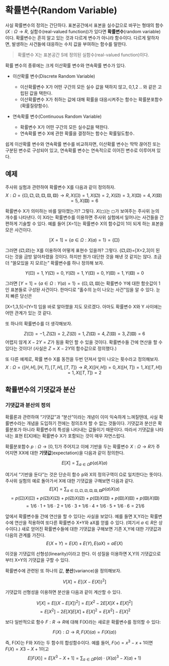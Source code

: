 # 확률변수(Random Variable)

사실 확률변수의 정의는 간단하다. 표본공간에서 표본을 실수값으로 바꾸는 형태의 함수($X:Ω→R$, 실함수(real-valued function))가 있다면 **확률변수**(random variable)이다. 확률변수는 흔히 알고 있는 것과 다르게 변수가 아니라 함수이다. 다르게 말하자면, 발생하는 사건들에 대응하는 수치 값을 부여하는 함수를 말한다. 

>확률변수 X는 표본공간 S에 정의된 실함수(real-valued function)이다.

확률 변수의 종류에는 크게 이산확률 변수와 연속확률 변수가 있다.
- 이산확률 변수(Discrete Random Variable)
	- 이산확률변수 X가 어떤 구간의 모든 실수 값을 택하지 않고, 0,1,2 .. 와 같은 고립된 값을 택한다. 
	- 이산확률변수 X가 취하는 값에 대해 확률을 대응시켜주는 함수는 확률분포함수(확률질량함수).

- 연속확률 변수(Continuous Random Variable)
	- 확률변수 X가 어떤 구간의 모든 실수값을 택한다.
	- 연속확률 변수 X에 관한 확률을 결정하는 함수는 확률밀도함수.

쉽게 이산확률 변수와 연속확률 변수를 비교하자면, 이산확률 변수는 딱딱 끊어진 또는 구분된 변수로 구성되어 있고, 연속확률 변수는 연속적으로 이어진 변수로 이루어져 있다.


## 예제

주사위 실험과 관련하여 확률변수  X를 다음과 같이 정의하자.
$$X:Ω=\{{⚀,⚁,⚂,⚃,⚄,⚅}\}→R, X(⚀)=1,X(⚁)=2,X(⚂)=3,X(⚃)=4,X(⚄)=5,X(⚅)=6$$

확률변수  X가 의미하는 바를 알아챘는가? 그렇다. $X(◻)$는 $◻$가 보여주는 주사위 눈의 개수를 나타낸다. 이  X라는 확률변수를 이용하면 주사위 실험에서 일어나는 사건들을 간편하게 기술할 수 있다. 예를 들어  [X=1]는 확률변수 X의 함수값이 1이 되게 하는 표본을 모은 사건이다.

$$[X=1]=\{{a∈Ω:X(a)=1}\}=\{{⚀}\}$$

그러면  {⚁,⚂}는 X를 이용하여 어떻게 표현수 있을까? 그렇다.  {⚁,⚂}=[X=2,3]이 된다는 것을 금방 알아차렸을 것이다. 하지만 뭔가 대단한 것을 해낸 것 같지는 않다. 조금 더 “쓸모있을 지 모르는” 확률변수를 하나 정의해 보자.

$$Y(⚀)=1,Y(⚁)=0,Y(⚂)=1,Y(⚃)=0,Y(⚄)=1,Y(⚅)=0$$

그러면  $[Y=1]=\{{a∈Ω:Y(a)=1}\}=\{{⚀,⚂,⚄}\}$는 확률변수  Y에 대한 함숫값이 1인 표본들로 구성돤 사건이다. 한마디로 “홀수의 눈이 나오는 사건”임을 알 수 있다. 눈치 빠른 당신은

[X=1,3,5]=[Y=1] 임을 바로 알아챘을 지도 모르겠다. 아마도 확률변수 X와  Y 사이에는 어떤 관계가 있는 것 같다.

또 하나의 확률변수를 더 생각해보자.

$$Z(⚀)=−1,Z(⚁)=2,Z(⚂)=1,Z(⚃)=4,Z(⚄)=3,Z(⚅)=6$$
어렵지 않게  $X−2Y=Z$가 됨을 확인 할 수 있을 것이다. 확률변수들 간에 연산을 할 수 있다는 것이다! (사실은 $Z = X−2Y$의 함수값으로 정의했다.)

또 다른 예제로, 확률 변수 X를 동전을 두번 던져서 앞이 나오는 횟수라고 정의해보자.
$$X:Ω=\{{ [H,H], [H,T], [T,H], [T,T]}\}→R, X([H,H])=0,X([H,T])=1,X([T,H])=1,X([T,T])=2$$


## 확률변수의 기댓값과 분산

### 기댓값과 분산의 정의

확률론과 관련하여 “기댓값”과 “분산”이라는 개념이 이미 익숙하게 느껴질텐데, 사실 확률변수라는 개념을 도입하기 전에는 정의조차 할 수 없는 것들이다. 기댓값과 분산은 확률분포가 아니라 확률변수의 특성을 나타내는 값들이기 때문이다. 따라서 기댓값을 나타내는 표현  E[X]에는 확률변수 X가 포함되는 것이 매우 자연스럽다.

확률분포함수  $p:Ω→[0,1]$가 주어지고 이에 기반을 두는 확률변수 $X:Ω→R$가 주어지면  XX에 대한  **기댓값**(expectation)을 다음과 같이 정의한다.

$$E[X]=∑_{a∈Ω}p(a)X(a)$$ 

여기서 “기반을 둔다”는 것은 단순히 함수 p와 X의 정의구역이  Ω로 일치한다는 뜻이다.
주사위 실험의 예로 돌아가서  X에 대한 기댓값을 구해보면 다음과 같다.
$$E[X]=∑_{a∈{⚀,⚁,⚂,⚃,⚄,⚅}}p(a)X(a)$$
$$=p(⚀)X(⚀)+p(⚁)X(⚁)+p(⚂)X(⚂)+p(⚃)X(⚃)+p(⚄)X(⚄)+p(⚅)X(⚅)$$
$$=1/6⋅1+1/6⋅2+1/6⋅3+1/6⋅4+1/6⋅5+1/6⋅6=21/6$$

앞에서 확률변수들 간에 연산을 할 수 있다는 사실을 보았다. 예를 들면  X,Y라는 확률변수에 연산을 적용하여 또다른 확률변수  X+Y와  aX를 얻를 수 있다. (여기서  $a∈R$은 상수이다.) 새로 얻어진 확률변수들에 대한 기댓값을 구해보면 기존  X,Y에 대한 기댓값과 다음의 관계를 가진다.
$$E(X+Y)=E(X)+E(Y), E(aX)=aE(X)$$

이것을 기댓값의 선형성(linearity)이라고 한다. 이 성질을 이용하면  X,Y의 기댓값으로 부터  X+Y의 기댓값을 구할 수 있다.

확률변수에 관련된 또 하나의 값,  **분산**(variance)을 정의해보자.

$$V[X]=E[(X−E(X))^2]$$

기댓값의 선형성을 이용하면 분산을 다음과 같이 계산할 수 있다.

$$V[X]=E[(X−E[X])^2]=E[X^2−2E[X]X+E[X]^2]$$
$$=E[X^2]−2E[X]E[X]+E[X]^2=E[X^2]−E[X]^2$$

보다 일반적으로 함수 $F:R→R$에 대해 F(X)라는 새로운 확률변수를 정의할 수 있다:

$$F(X):Ω→R,  F(X)(a)=F(X(a))$$

즉,  F(X)는 F와  X라는 두 함수의 합성함수이다. 예를 들어,  $F(x)=x^3−x+1$이면  $F(X)=X3−X+1$이고
$$E[F(X)]=E[X^3−X+1]=∑_{a∈Ω}p(a)⋅(X(a)^3−X(a)+1)$$ 
